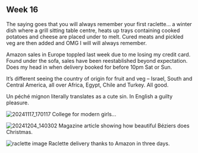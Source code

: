 ## Week 16
The saying goes that you will always remember your first raclette… a winter dish where a grill sitting table centre, heats up trays containing cooked potatoes and cheese are placed under to melt. Cured meats and pickled veg are then added and OMG I will will always remember.

Amazon sales in Europe toppled last week due to me losing my credit card. Found under the sofa, sales have been reestablished beyond expectation. Does my head in when delivery booked for before 10pm Sat or Sun.

It’s different seeing the country of origin for fruit and veg – Israel, South and Central America, all over Africa, Egypt, Chile and Turkey. All good.

Un péché mignon literally translates as a cute sin. In English a guilty pleasure.

![20241117_170117](https://github.com/user-attachments/assets/8b2bc39a-1074-4102-9898-a14923eb90d1)
College for modern girls...

![20241204_140302](https://github.com/user-attachments/assets/eab91df5-6bec-4d12-a572-15152622fdfd)
Magazine article showing how beautiful Béziers does Christmas.

![raclette image](https://github.com/user-attachments/assets/bb8c5a7d-d155-4b5e-929e-3c037c2a927f)
Raclette delivery thanks to Amazon in three days.

